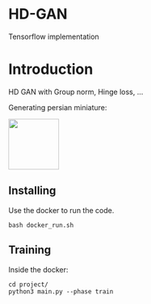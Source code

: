 
# HD-GAN 
Tensorflow implementation 

# Introduction
HD GAN with Group norm, Hinge loss, ...

Generating persian miniature:

<img width="100" align="cener" src="miniature_0.gif">

## Installing
Use the docker to run the code.<br/>
```
bash docker_run.sh
```
## Training
Inside the docker:
```
cd project/
python3 main.py --phase train
```

